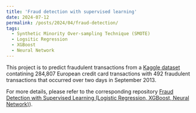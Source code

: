 ```yaml
---
title: 'Fraud detection with supervised learning'
date: 2024-07-12
permalink: /posts/2024/04/fraud-detection/
tags:
  - Synthetic Minority Over-sampling Technique (SMOTE)
  - Logsitic Regression
  - XGBoost
  - Neural Network
---
```


This project is to predict fraudulent transactions from a [Kaggle dataset](https://www.kaggle.com/datasets/mlg-ulb/creditcardfraud) contatining 284,807 European credit card transactions with 492 fraudulent transactions that occurred over two days in September 2013.

For more details, please refer to the corresponding repository [Fraud Detection with Supervised Learning (Logistic Regression, XGBoost, Neural Network)](https://github.com/cyfangus/fraud_detection_supervised_learning)).

